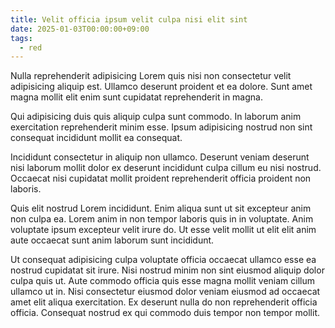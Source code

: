 ```yaml
---
title: Velit officia ipsum velit culpa nisi elit sint
date: 2025-01-03T00:00:00+09:00
tags:
  - red
---
```


Nulla reprehenderit adipisicing Lorem quis nisi non consectetur velit adipisicing aliquip est. Ullamco deserunt proident et ea dolore. Sunt amet magna mollit elit enim sunt cupidatat reprehenderit in magna.

Qui adipisicing duis quis aliquip culpa sunt commodo. In laborum anim exercitation reprehenderit minim esse. Ipsum adipisicing nostrud non sint consequat incididunt mollit ea consequat.

Incididunt consectetur in aliquip non ullamco. Deserunt veniam deserunt nisi laborum mollit dolor ex deserunt incididunt culpa cillum eu nisi nostrud. Occaecat nisi cupidatat mollit proident reprehenderit officia proident non laboris.

Quis elit nostrud Lorem incididunt. Enim aliqua sunt ut sit excepteur anim non culpa ea. Lorem anim in non tempor laboris quis in in voluptate. Anim voluptate ipsum excepteur velit irure do. Ut esse velit mollit ut elit elit anim aute occaecat sunt anim laborum sunt incididunt.

Ut consequat adipisicing culpa voluptate officia occaecat ullamco esse ea nostrud cupidatat sit irure. Nisi nostrud minim non sint eiusmod aliquip dolor culpa quis ut. Aute commodo officia quis esse magna mollit veniam cillum ullamco ut in. Nisi consectetur eiusmod dolor veniam eiusmod ad occaecat amet elit aliqua exercitation. Ex deserunt nulla do non reprehenderit officia officia. Consequat nostrud ex qui commodo duis tempor non tempor mollit.
